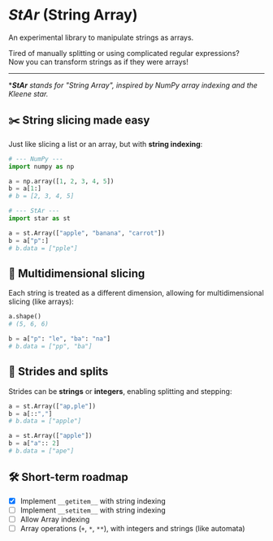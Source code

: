 # ***StAr*** (String Array)

An experimental library to manipulate strings as arrays.  

Tired of manually splitting or using complicated regular expressions?  
Now you can transform strings as if they were arrays!

---
****StAr** stands for *"String Array"*, inspired by NumPy array indexing and the Kleene star.*

## ✂️ String slicing made easy

Just like slicing a list or an array, but with **string indexing**:

```python
# --- NumPy ---
import numpy as np

a = np.array([1, 2, 3, 4, 5])
b = a[1:] 
# b = [2, 3, 4, 5]

# --- StAr ---
import star as st

a = st.Array(["apple", "banana", "carrot"])
b = a["p":] 
# b.data = ["pple"]
```

## 📐 Multidimensional slicing

Each string is treated as a different dimension, allowing for multidimensional slicing (like arrays):

```python
a.shape()
# (5, 6, 6)

b = a["p": "le", "ba": "na"] 
# b.data = ["pp", "ba"]    
```

## 🚀 Strides and splits

Strides can be **strings** or **integers**, enabling splitting and stepping:

```python
a = st.Array(["ap,ple"])
b = a[::","] 
# b.data = ["apple"] 

a = st.Array(["apple"])
b = a["a":: 2] 
# b.data = ["ape"]
```

## 🛠️ Short-term roadmap

- [x] Implement `__getitem__` with string indexing  
- [ ] Implement `__setitem__` with string indexing  
- [ ] Allow Array indexing  
- [ ] Array operations (`+`, `*`, `**`), with integers and strings (like automata)  
